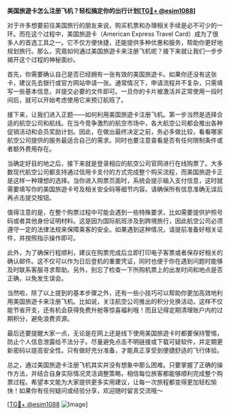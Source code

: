 **美国旅遊卡怎么注册飞机？轻松搞定你的出行计划[[TG💪+ @esim1088](https://t.me/s/esim1088)]**

对于许多想要前往美国旅行的朋友来说，购买机票和办理相关手续是必不可少的一环。而在这个过程中，美国旅遊卡（American Express Travel Card）成为了很多人的首选工具之一。它不仅方便快捷，还能提供多种优惠和服务，帮助你更好地规划旅行。那么，究竟如何通过美国旅遊卡来注册飞机呢？接下来就让我们一步步揭开这个过程的神秘面纱。

首先，你需要确认自己是否已经拥有一张有效的美国旅遊卡。如果你还没有这张卡，建议先去银行或官方网站申请一张。通常情况下，申请流程并不复杂，只需填写一些基本信息，并提交必要的文件即可。一旦你的卡片被激活并正常使用一段时间后，就可以开始考虑使用它来预订航班了。

接下来，让我们进入正题——如何利用美国旅遊卡注册飞机。第一步当然是选择合适的航空公司和航线。在当今竞争激烈的航空市场中，各大航空公司都会推出各种促销活动和会员奖励计划。因此，在做出最终决定之前，务必多做比较，看看哪家航空公司提供的服务最适合自己的需求。同时也要注意查看是否有任何限制条件或者额外费用存在。

当确定好目的地之后，接下来就是登录相应的航空公司官网进行在线购票了。大多数现代航空公司都支持通过信用卡支付的方式完成整个购买流程，而美国旅遊卡正是这样一种理想的选择。当你进入购票页面时，系统会提示输入支付信息，这时就需要填写你的美国旅遊卡号及相关安全码等细节内容。请确保所有信息准确无误后再点击提交按钮。

值得注意的是，在整个购票过程中可能会遇到一些特殊要求，比如需要提供护照号码或者其他身份证明材料。这是因为国际航班涉及到跨境旅行，因此航空公司必须遵守一定的法律法规来保障乘客的安全。如果遇到这种情况，请提前准备好相关证件，并按照指示操作即可。

此外，为了确保行程顺利，建议在购票完成后立即打印电子客票或者保存好相关的确认邮件。这不仅可以作为日后登机的重要凭证，同时也便于你在遇到问题时能够及时联系客服寻求帮助。另外，别忘了检查一下所购机票上的出发时间和地点是否正确，以免发生误会。

当然啦，除了以上提到的基本步骤之外，还有一些小技巧可以帮助你更加高效地利用美国旅遊卡来注册飞机。比如说，关注航空公司推出的积分兑换活动，这样不仅能节省开支，还有机会获得免费升舱等惊喜福利哦！而且记得定期清理账户内的过期积分，避免浪费资源。

最后还要提醒大家一点，无论是在网上还是线下使用美国旅遊卡时都要保持警惕，防止个人信息泄露给不法分子。尽量避免点击不明链接或下载可疑软件，并定期更新密码以提高安全性。只有做好充分准备，才能真正享受到便捷舒适的飞行体验。

总之，通过美国旅遊卡注册飞机其实并没有想象中那么困难。只要掌握了正确的操作方法，并结合自身实际情况灵活调整策略，相信每位旅客都能够顺利完成整个购票过程。希望本文能为大家提供更多实用建议，让每一次旅程都变得更加轻松愉快！如果你有任何疑问或经验分享，欢迎随时留言交流哦～

[[TG💪+ @esim1088](https://t.me/s/esim1088) ![Image](https://i.postimg.cc/4NQfJmqS/Snipaste-2025-05-13-00-14-12.png)]